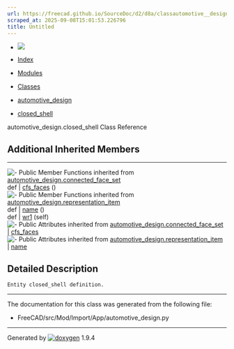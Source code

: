 ```yaml
---
url: https://freecad.github.io/SourceDoc/d2/d8a/classautomotive__design_1_1closed__shell.html
scraped_at: 2025-09-08T15:01:53.226796
title: Untitled
---
```


  * [ ![](https://www.freecad.org/svg/logo-freecad.svg) ](https://freecadweb.org "FreeCAD")
  * [Index](../../index.html "Index")
  * [Modules](../../modules.html "Modules list")
  * [Classes](../../annotated.html "Annotated list")

  * [automotive_design](../../d4/ddf/namespaceautomotive__design.html)
  * [closed_shell](../../d2/d8a/classautomotive__design_1_1closed__shell.html)

automotive_design.closed_shell Class Reference

##  Additional Inherited Members  
  
---  
![-](../../closed.png) Public Member Functions inherited from
[automotive_design.connected_face_set](../../dd/d2e/classautomotive__design_1_1connected__face__set.html)  
def | [cfs_faces](../../dd/d2e/classautomotive__design_1_1connected__face__set.html#a5440cdb79795c6d848623bdc27901893) ()  
![-](../../closed.png) Public Member Functions inherited from
[automotive_design.representation_item](../../d3/d20/classautomotive__design_1_1representation__item.html)  
def | [name](../../d3/d20/classautomotive__design_1_1representation__item.html#a33b5812d92aa0d107b4fd4274c17b9d9) ()  
def | [wr1](../../d3/d20/classautomotive__design_1_1representation__item.html#af350c19fc5e5763d4991494a99d979ed) (self)  
![-](../../closed.png) Public Attributes inherited from
[automotive_design.connected_face_set](../../dd/d2e/classautomotive__design_1_1connected__face__set.html)  
|
[cfs_faces](../../dd/d2e/classautomotive__design_1_1connected__face__set.html#a0ae248b4dc101ee5e9af9312e6d77a82)  
![-](../../closed.png) Public Attributes inherited from
[automotive_design.representation_item](../../d3/d20/classautomotive__design_1_1representation__item.html)  
|
[name](../../d3/d20/classautomotive__design_1_1representation__item.html#a3d48fe912053adaf5f187b606fa81c87)  
  
## Detailed Description

    
    
    Entity closed_shell definition.

* * *

The documentation for this class was generated from the following file:

  * FreeCAD/src/Mod/Import/App/automotive_design.py

* * *

Generated by
[![doxygen](../../doxygen.svg)](https://www.doxygen.org/index.html) 1.9.4

